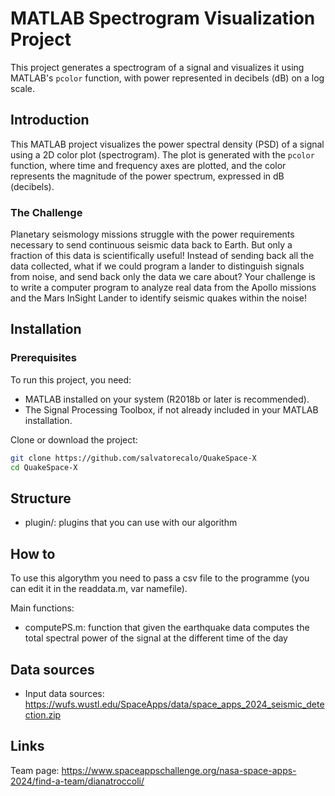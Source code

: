 # MATLAB Spectrogram Visualization Project

This project generates a spectrogram of a signal and visualizes it using MATLAB's `pcolor` function, with power represented in decibels (dB) on a log scale.

## Introduction

This MATLAB project visualizes the power spectral density (PSD) of a signal using a 2D color plot (spectrogram). The plot is generated with the `pcolor` function, where time and frequency axes are plotted, and the color represents the magnitude of the power spectrum, expressed in dB (decibels).

### The Challenge

Planetary seismology missions struggle with the power requirements necessary to send continuous seismic data back to Earth. But only a fraction of this data is scientifically useful! Instead of sending back all the data collected, what if we could program a lander to distinguish signals from noise, and send back only the data we care about? Your challenge is to write a computer program to analyze real data from the Apollo missions and the Mars InSight Lander to identify seismic quakes within the noise!

## Installation

### Prerequisites
To run this project, you need:
- MATLAB installed on your system (R2018b or later is recommended).
- The Signal Processing Toolbox, if not already included in your MATLAB installation.

Clone or download the project:

```bash
git clone https://github.com/salvatorecalo/QuakeSpace-X
cd QuakeSpace-X
```

## Structure 
- plugin/: plugins that you can use with our algorithm
  
## How to 

To use this algorythm you need to pass a csv file to the programme (you can edit it in the readdata.m, var namefile). 

Main functions:
- computePS.m: function that given the earthquake data computes the total spectral power of the signal at the different time of the day
  

## Data sources
- Input data sources: https://wufs.wustl.edu/SpaceApps/data/space_apps_2024_seismic_detection.zip

## Links 
Team page: https://www.spaceappschallenge.org/nasa-space-apps-2024/find-a-team/dianatroccoli/
